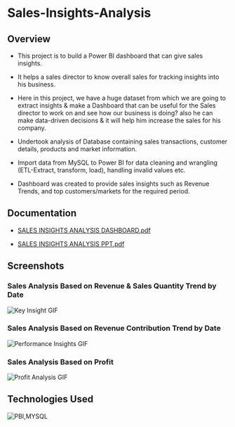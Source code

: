 # Sales-Insights-Analysis




## Overview

 
 - This project is to build a Power BI dashboard that can give sales insights.
 - It helps a sales director to know overall sales for tracking insights into his business.
 - Here in this project, we have a huge dataset from which we are going to extract insights & make a Dashboard that can be useful for the Sales director to work on and see how our business is doing? also he can make data-driven decisions & it will help him increase the sales for his company.

 - Undertook analysis of Database containing sales transactions, customer details, products and market information.
 - Import data from MySQL to Power BI for data cleaning and wrangling (ETL-Extract, transform, load), handling invalid values etc.
 - Dashboard was created to provide sales insights such as Revenue Trends, and top customers/markets for the required period.



## Documentation

 - [SALES INSIGHTS ANALYSIS DASHBOARD.pdf](https://github.com/rahul6193/Sales-Insights-Analysis/files/11131726/SALES.INSIGHTS.ANALYSIS.DASHBOARD.pdf)

 - [SALES INSIGHTS ANALYSIS PPT.pdf](https://github.com/rahul6193/Sales-Insights-Analysis/files/11131727/SALES.INSIGHTS.ANALYSIS.PPT.pdf)


 


## Screenshots
### Sales Analysis Based on Revenue & Sales Quantity Trend by Date
![Key Insight GIF](https://user-images.githubusercontent.com/71078584/229343215-465ffb10-88ad-45a5-b4fc-dc6978e67166.gif)


### Sales Analysis Based on Revenue Contribution Trend by Date
![Performance Insights GIF](https://user-images.githubusercontent.com/71078584/229343226-02b24b26-c93e-4fc7-b354-0dc465a07ad3.gif)


### Sales Analysis Based on Profit
![Profit Analysis GIF](https://user-images.githubusercontent.com/71078584/229343245-f65cbad0-0b75-4c2f-b8c2-31de993d18cb.gif)




## Technologies Used
![PBI,MYSQL](https://user-images.githubusercontent.com/71078584/229343573-c83e933a-461d-47d3-b69c-e79a82855db6.jpg)

